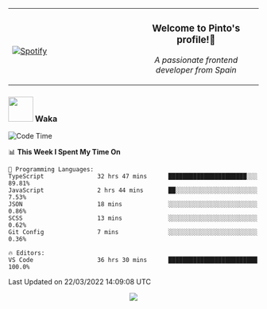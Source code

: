 <table width="100%" align="center"> 
  <tr>
  <td width="50%">
      
&nbsp; <br> [![Spotify](https://novatorem-zeta-rust.vercel.app/api/spotify)](https://open.spotify.com/user/novatorem-zeta-rust)

  </td>
  <td width="50%">
    <h3 align="center">Welcome to Pinto's profile!👋</h3>
    <p align="center"><em>A passionate frontend developer from Spain</em></p>
  </td>
  </table>

### <img src="https://media.giphy.com/media/VgCDAzcKvsR6OM0uWg/giphy.gif" width="50"> Waka

  <!--START_SECTION:waka-->
![Code Time](http://img.shields.io/badge/Code%20Time-176%20hrs%2039%20mins-blue)

📊 **This Week I Spent My Time On** 

```text
💬 Programming Languages: 
TypeScript               32 hrs 47 mins      ██████████████████████░░░   89.81% 
JavaScript               2 hrs 44 mins       ██░░░░░░░░░░░░░░░░░░░░░░░   7.53% 
JSON                     18 mins             ░░░░░░░░░░░░░░░░░░░░░░░░░   0.86% 
SCSS                     13 mins             ░░░░░░░░░░░░░░░░░░░░░░░░░   0.62% 
Git Config               7 mins              ░░░░░░░░░░░░░░░░░░░░░░░░░   0.36%

🔥 Editors: 
VS Code                  36 hrs 30 mins      █████████████████████████   100.0%

```


 Last Updated on 22/03/2022 14:09:08 UTC
<!--END_SECTION:waka-->

<div align="center">
<img src="https://github-readme-stats-gilt-tau.vercel.app/api/top-langs/?username=pinto-hub&layout=compact&theme=dracula" />
</div>
